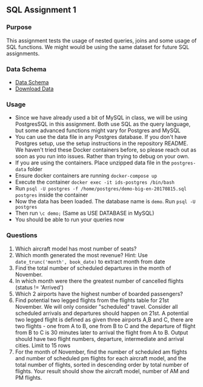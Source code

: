 
## SQL Assignment   1

### Purpose
  
This assignment tests the usage of nested queries, joins and some usage of SQL functions. We might would be using the same dataset for future SQL assignments.

### Data  Schema
* [Data Schema](https://postgrespro.com/docs/postgrespro/10/apjs02.html)  
* [Download Data](https://edu.postgrespro.com/demo-big-en.zip)

### Usage  

* Since we have already used a bit of MySQL in class, we will be using PostgresSQL in this assignment. Both use SQL as the query language, but some advanced functions might vary for Postgres and MySQL
* You can use the data file in any Postgres database. If you don't have Postgres setup, use the setup instructions in the repository README. We haven't tried these Docker containers before, so please reach out as soon as you run into issues. Rather than trying to debug on your own.
* If you are using the containers. Place unzipped data file in the `postgres-data` folder
* Ensure docker containers are running `docker-compose up`
* Execute the container `docker exec -it ids-postgres /bin/bash`
* Run `psql -U postgres -f /home/postgres/demo-big-en-20170815.sql postgres` inside the container
* Now the data has been loaded. The database name is `demo`.  Run `psql -U postgres`
* Then run `\c demo;` (Same as USE DATABASE in MySQL)
* You should be able to run your queries now

### Questions

1. Which aircraft model has most number of seats?
2. Which month generated the most revenue? Hint: Use `date_trunc('month', book_date)` to extract month from date
3. Find the total number of scheduled departures in the month of November.  
4. In which month were there the greatest number of cancelled flights (status != 'Arrived')
5. Which 2 airports have the highest number of boarded passengers?
6. Find potential two legged flights from the flights table for 21st November. We will only consider "scheduled" travel. Consider all scheduled arrivals and departures should happen on 21st. A potential two legged flight is defined as given three airports A,B and C, there are two flights - one from A to B, one from B to C and the departure of flight from B to C is 30 minutes later to arrival the flight from A to B. Output should have two flight numbers, departure, intermediate and arrival cities. Limit to 15 rows
7. For the month of November, find the number of scheduled am flights and number of scheduled pm flights for each aircraft model, and the total number of flights, sorted in descending order by total number of flights. Your result should show the aircraft model, number of AM and PM flights.

